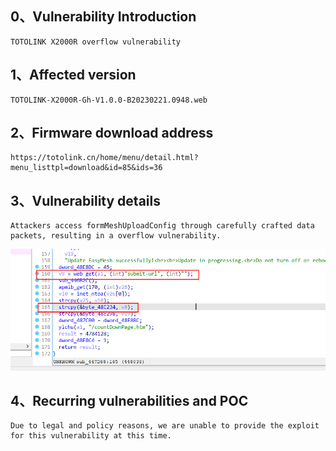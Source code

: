 ## 0、Vulnerability Introduction

```
TOTOLINK X2000R overflow vulnerability
```

## 1、Affected version

```
TOTOLINK-X2000R-Gh-V1.0.0-B20230221.0948.web
```

## 2、Firmware download address

```
https://totolink.cn/home/menu/detail.html?menu_listtpl=download&id=85&ids=36
```

## 3、Vulnerability details

```
Attackers access formMeshUploadConfig through carefully crafted data packets, resulting in a overflow vulnerability.
```

![image-20231021195501530](upload\image-20231021195501530.png)

## 4、Recurring vulnerabilities and POC

```
Due to legal and policy reasons, we are unable to provide the exploit for this vulnerability at this time.
```